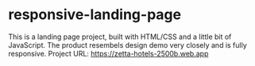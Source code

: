 # responsive-landing-page

This is a landing page project, built with HTML/CSS and a little bit of JavaScript. The product resembels design demo very closely and is fully responsive.
Project URL: https://zetta-hotels-2500b.web.app

